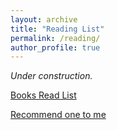 ```yaml
---
layout: archive
title: "Reading List"
permalink: /reading/
author_profile: true
---
```


*Under construction.*

[Books Read List](https://docs.google.com/spreadsheets/d/17A24fQ1XdUp2v6AdZdQ4xA1zjyRRYWBqQAuxYkNayWA/edit?usp=sharing)

[Recommend one to me](https://docs.google.com/forms/d/e/1FAIpQLSfDnLkKZaI9aZUdRcNEx6FuuJmmPjM3Q8rUJYIL6rPag52VRw/viewform?usp=sf_link)
